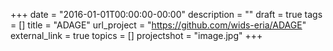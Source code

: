 +++
date = "2016-01-01T00:00:00-00:00"
description = ""
draft = true
tags = []
title = "ADAGE"
url_project = "https://github.com/wids-eria/ADAGE"
external_link = true
topics = []
projectshot = "image.jpg"
+++
